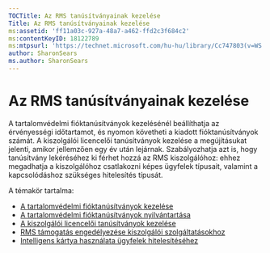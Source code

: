 ```yaml
---
TOCTitle: Az RMS tanúsítványainak kezelése
Title: Az RMS tanúsítványainak kezelése
ms:assetid: 'ff11a03c-927a-48a7-a462-ffd2c3f684c2'
ms:contentKeyID: 18122789
ms:mtpsurl: 'https://technet.microsoft.com/hu-hu/library/Cc747803(v=WS.10)'
author: SharonSears
ms.author: SharonSears
---
```


Az RMS tanúsítványainak kezelése
================================

A tartalomvédelmi fióktanúsítványok kezelésénél beállíthatja az érvényességi időtartamot, és nyomon követheti a kiadott fióktanúsítványok számát. A kiszolgálói licencelői tanúsítványok kezelése a megújításukat jelenti, amikor jellemzően egy év után lejárnak. Szabályozhatja azt is, hogy tanúsítvány lekéréséhez ki férhet hozzá az RMS kiszolgálóhoz: ehhez megadhatja a kiszolgálóhoz csatlakozni képes ügyfelek típusait, valamint a kapcsolódáshoz szükséges hitelesítés típusát.

A témakör tartalma:

-   [A tartalomvédelmi fióktanúsítványok kezelése](https://technet.microsoft.com/49c5c2ba-e197-4e4b-b3b3-b3248f068bcc)
-   [A tartalomvédelmi fióktanúsítványok nyilvántartása](https://technet.microsoft.com/5bb0f3cf-fc44-4e60-a93f-c789d6f8a902)
-   [A kiszolgálói licencelői tanúsítványok kezelése](https://technet.microsoft.com/549979ad-13ee-4abc-8281-3e002a5a9561)
-   [RMS támogatás engedélyezése kiszolgálói szolgáltatásokhoz](https://technet.microsoft.com/6288323c-0638-41b6-bef8-67a7c9433424)
-   [Intelligens kártya használata ügyfelek hitelesítéséhez](https://technet.microsoft.com/5caacd67-fb16-46f1-b1ad-4aef0a632bf0)
